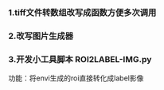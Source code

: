 ### 1.tiff文件转数组改写成函数方便多次调用
### 2.改写图片生成器
### 3.开发小工具脚本 ROI2LABEL-IMG.py
功能：将envi生成的roi直接转化成label影像


